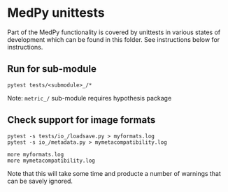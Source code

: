 # MedPy unittests

Part of the MedPy functionality is covered by unittests in various states
of development which can be found in this folder. See instructions below
for instructions.

## Run for sub-module
```
pytest tests/<submodule>_/*
```

Note: `metric_/` sub-module requires hypothesis package

## Check support for image formats
```
pytest -s tests/io_/loadsave.py > myformats.log
pytest -s io_/metadata.py > mymetacompatibility.log

more myformats.log
more mymetacompatibility.log
```

Note that this will take some time and producte a number of warnings that can be savely ignored.

